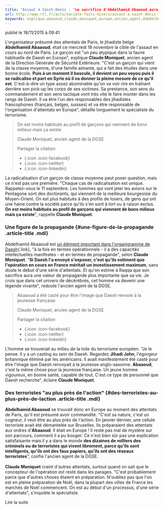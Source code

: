 ```yaml
---
title: "Assaut à Saint-Denis : "Le sacrifice d'Abdelhamid Abaaoud aura valeur de propagande", explique un ancien de la DGSE"
url: http://www.rtl.fr/actu/societe-faits-divers/assaut-a-saint-denis-le-sacrifice-d-abdelhamid-abaaoud-aura-valeur-de-propagande-explique-un-ancien-de-la-dgse-7780548274
keywords: explique,abaaoud,claude,moniquet,europe,ancien,agent,dabdelhamid,dgse,sacrifice,saintdenis,daesh,viennent,quils,propagande,cest,assaut,attentats
---
```

publié le 18/11/2015 à 09:41

L\'organisateur présumé des attentats de Paris, le jihadiste belge **Abdelhamid Abaaoud**, était ce mercredi 18 novembre la cible de l\'assaut en cours au nord de Paris. Le garçon est \"un peu atypique dans la faune habituelle de Daesh en Europe\", explique **Claude Moniquet**, ancien agent de la Direction Générale de Sécurité Extérieure. \"C\'est un garçon qui vient de la classe moyenne, d\'une famille aimante, qui a fait des études dans une bonne école. **Puis à un moment il bascule, il devient un peu voyou puis il se radicalise et part en Syrie où il va donner la pleine mesure de ce qu\'il est**. C\'est-à-dire un type assez abominable qu\'on va voir rire en traînant derrière son pick-up les corps de ses victimes. Sa prestance, son sens du commandement et son sens tactique vont très vite le faire monter dans les rangs de Daesh. Il va être l\'un des responsables des jihadistes francophones (français, belges, suisses) et va être responsable de l\'organisation d\'attentats en Europe\", détaille longuement le spécialiste du terrorisme.

> On est moins habitués au profil de garçons qui viennent de bons milieux mais ça existe
>
> Claude Moniquet, ancien agent de la DGSE
>
> Partager la citation
>
> -   [](https://www.facebook.com/dialog/feed?app_id=417315674973932&display=popup&link=https%3A%2F%2Fwww.rtl.fr%2Factu%2Fdebats-societe%2Fassaut-a-saint-denis-le-sacrifice-d-abdelhamid-abaaoud-aura-valeur-de-propagande-explique-un-ancien-de-la-dgse-7780548274&redirect_uri=https://cdn-static.rtl.fr/versions/www/6.0.772/plugin/facebook/close.html "Partager sur Facebook"){.icon .icon-facebook}
> -   [](https://twitter.com/intent/tweet?text=%22On+est+moins+habitu%C3%A9s+au+profil+de+gar%C3%A7ons+qui+viennent+de+bons+milieux+mais+%C3%A7a+existe%22%20-%20Claude+Moniquet%2C+ancien+agent+de+la+DGSE%20-&url=https%3A%2F%2Fwww.rtl.fr%2Factu%2Fdebats-societe%2Fassaut-a-saint-denis-le-sacrifice-d-abdelhamid-abaaoud-aura-valeur-de-propagande-explique-un-ancien-de-la-dgse-7780548274 "Partager sur Twitter"){.icon .icon-twitter}
> -   [](https://www.linkedin.com/shareArticle?summary=Claude+Moniquet%2C+ancien+agent+de+la+DGSE&title=On+est+moins+habitu%C3%A9s+au+profil+de+gar%C3%A7ons+qui+viennent+de+bons+milieux+mais+%C3%A7a+existe&mini=true&url=https%3A%2F%2Fwww.rtl.fr%2Factu%2Fdebats-societe%2Fassaut-a-saint-denis-le-sacrifice-d-abdelhamid-abaaoud-aura-valeur-de-propagande-explique-un-ancien-de-la-dgse-7780548274 "Partager sur LinkedIn"){.icon .icon-linkedin}

La radicalisation d\'un garçon de classe moyenne peut poser question, mais ce n\'est pas une première. \"Chaque cas de radicalisation est unique. Rappelez-vous le 11 septembre. Les hommes qui vont jeter les avions sur le Pentagone sont des doctorants, qui viennent de la meilleure bourgeoisie du Moyen-Orient. On est plus habitués à des profils de losers, de gens qui ont une haine contre la société parce qu\'ils s\'en sont à tort ou à raison exclus. **On est moins habitués au profil de garçons qui viennent de bons milieux mais ça existe**\", rappelle **Claude Moniquet**.

### Une figure de la propagande {#une-figure-de-la-propagande .article-title .mdl}

Abdelhamid Abaaoud est [un élément important dans l\'organigramme de Daesh](http://www.rtl.fr/actu/societe-faits-divers/assaut-a-saint-denis-qui-est-abdelhamid-abaaoud-le-jihadiste-cible-de-l-assaut-7780547756 "Assaut à Saint-Denis : qui est Abdelhamid Abaaoud, le jihadiste cible de l'assaut ?"){.link}, \"à la fois en termes opérationnels - il a des capacités intellectuelles manifestes - et en termes de propagande\", selon **Claude Moniquet**. \"**Si Daesh l\'a envoyé s\'exposer, c\'est qu\'ils estiment que l\'opération en cours en France méritait un investissement maximum**, sans doute le début d\'une série d\'attentats. Et qu\'on estime à Raqqa que son sacrifice aura une valeur de propagande plus importante que sa vie. Je crois que dans cet univers de décérébrés, cet homme va devenir une légende vivante\", redoute l\'ancien agent de la DGSE.

> Abaaoud a été casté pour être l\'image que Daesh renvoie à la jeunesse française
>
> Claude Moniquet, ancien agent de la DGSE
>
> Partager la citation
>
> -   [](https://www.facebook.com/dialog/feed?app_id=417315674973932&display=popup&link=https%3A%2F%2Fwww.rtl.fr%2Factu%2Fdebats-societe%2Fassaut-a-saint-denis-le-sacrifice-d-abdelhamid-abaaoud-aura-valeur-de-propagande-explique-un-ancien-de-la-dgse-7780548274&redirect_uri=https://cdn-static.rtl.fr/versions/www/6.0.772/plugin/facebook/close.html "Partager sur Facebook"){.icon .icon-facebook}
> -   [](https://twitter.com/intent/tweet?text=%22Abaaoud+a+%C3%A9t%C3%A9+cast%C3%A9+pour+%C3%AAtre+l%27image+que+Daesh+renvoie+%C3%A0+la+jeunesse+fran%C3%A7aise%22%20-%20Claude+Moniquet%2C+ancien+agent+de+la+DGSE%20-&url=https%3A%2F%2Fwww.rtl.fr%2Factu%2Fdebats-societe%2Fassaut-a-saint-denis-le-sacrifice-d-abdelhamid-abaaoud-aura-valeur-de-propagande-explique-un-ancien-de-la-dgse-7780548274 "Partager sur Twitter"){.icon .icon-twitter}
> -   [](https://www.linkedin.com/shareArticle?summary=Claude+Moniquet%2C+ancien+agent+de+la+DGSE&title=Abaaoud+a+%C3%A9t%C3%A9+cast%C3%A9+pour+%C3%AAtre+l%27image+que+Daesh+renvoie+%C3%A0+la+jeunesse+fran%C3%A7aise&mini=true&url=https%3A%2F%2Fwww.rtl.fr%2Factu%2Fdebats-societe%2Fassaut-a-saint-denis-le-sacrifice-d-abdelhamid-abaaoud-aura-valeur-de-propagande-explique-un-ancien-de-la-dgse-7780548274 "Partager sur LinkedIn"){.icon .icon-linkedin}

L\'homme se trouverait au milieu de la toile du terrorisme européen. \"Je le pense. Il y a un casting au sein de Daesh. Regardez **Jihadi John**, l\'égorgeur britannique éliminé par les américains. Il avait manifestement été casté pour être l\'image que Daesh renvoyait à la jeunesse anglo-saxonne. **Abaaoud**, c\'est la même chose pour la jeunesse française. Un jeune homme vigoureux, en bonne santé, capable de tout. C\'est ce type de personnel que Daesh recherche\", éclaire **Claude Moniquet**.

### Des terroristes \"au plus près de l\'action\" {#des-terroristes-au-plus-près-de-laction .article-title .mdl}

**Abdelhamid Abaaoud** se trouvait donc en Europe au moment des attentats de Paris, qu\'il est présumé avoir commandité. \"C\'est sa nature, c\'est un cogneur, il veut être au plus près de l\'action. En janvier dernier, une cellule terroriste avait été démantelée sur Bruxelles. Ils préparaient des attentats aux ordres d\'**Abaaoud**. Il était en Europe ! Il reste pas mal de mystère sur son parcours, comment il a pu bouger. Ce n\'est bien sûr pas une explication satisfaisante mais il y a dans le monde **des dizaines de milliers des criminels ou de terroristes qui vivent librement, parce qu\'ils sont intelligents, qu\'ils ont des faux papiers, qu\'ils ont des réseaux terroristes**\", confie l\'ancien agent de la DGSE.\
\
**Claude Moniquet** craint d\'autres attentats, surtout quand on sait que le concepteur de l\'opération est resté dans les parages. \"C\'est probablement parce que d\'autres choses étaient en préparation. N\'oubliez pas que l\'on est en pleine préparation de Noël, dans la plupart des villes de France les marchés de Noël commencent. On est au début d\'un processus, d\'une série d\'attentats\", s\'inquiète le spécialiste.

Lire la suite
